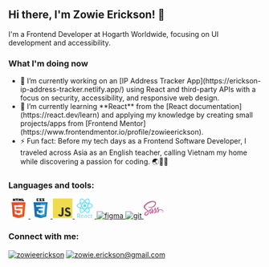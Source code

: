 <h2 left="center">Hi there, I'm Zowie Erickson! 👋</h2>
<p align="left">I'm a Frontend Developer at Hogarth Worldwide, focusing on UI development and accessibility.</p>

<h3 align="left">What I'm doing now</h3>
<ul>
<li>🔭 I’m currently working on an [IP Address Tracker App](https://erickson-ip-address-tracker.netlify.app/) using React and third-party APIs with a focus on security, accessibility, and responsive web design.</li> 

<li>🌱 I’m currently learning **React** from the [React documentation](https://react.dev/learn) and applying my knowledge by creating small projects/apps from [Frontend Mentor](https://www.frontendmentor.io/profile/zowieerickson).</li> 

<li>⚡️ Fun fact: Before my tech days as a Frontend Software Developer, I traveled across Asia as an English teacher, calling Vietnam my home while discovering a passion for coding. 🌏👩‍💻</li> 
</ul>

<h3 align="left">Languages and tools:</h3>
<p align="left"> <a href="https://www.w3.org/html/" target="_blank" rel="noreferrer"> <img src="https://raw.githubusercontent.com/devicons/devicon/master/icons/html5/html5-original-wordmark.svg" alt="html5" width="40" height="40"/> </a> <a href="https://www.w3schools.com/css/" target="_blank" rel="noreferrer"> <img src="https://raw.githubusercontent.com/devicons/devicon/master/icons/css3/css3-original-wordmark.svg" alt="css3" width="40" height="40"/> </a> <a href="https://developer.mozilla.org/en-US/docs/Web/JavaScript" target="_blank" rel="noreferrer"> <img src="https://raw.githubusercontent.com/devicons/devicon/master/icons/javascript/javascript-original.svg" alt="javascript" width="40" height="40"/> </a> <a href="https://reactjs.org/" target="_blank" rel="noreferrer"> <img src="https://raw.githubusercontent.com/devicons/devicon/master/icons/react/react-original-wordmark.svg" alt="react" width="40" height="40"/> <a href="https://www.figma.com/" target="_blank" rel="noreferrer"> <img src="https://www.vectorlogo.zone/logos/figma/figma-icon.svg" alt="figma" width="40" height="40"/> </a> <a href="https://git-scm.com/" target="_blank" rel="noreferrer"> <img src="https://www.vectorlogo.zone/logos/git-scm/git-scm-icon.svg" alt="git" width="40" height="40"/> </a> </a> <a href="https://sass-lang.com" target="_blank" rel="noreferrer"> <img src="https://raw.githubusercontent.com/devicons/devicon/master/icons/sass/sass-original.svg" alt="sass" width="40" height="40"/> </a> </p>

<h3 align="left">Connect with me:</h3>
<p align="left">
<a href="https://linkedin.com/in/zowieerickson" target="blank"><img align="center" src="https://raw.githubusercontent.com/rahuldkjain/github-profile-readme-generator/master/src/images/icons/Social/linked-in-alt.svg" alt="zowieerickson" height="30" width="40" /></a> <a href="mailto:zowie.erickson@gmail.com" target="blank"><img align="center" src="https://cdn4.iconfinder.com/data/icons/social-media-logos-6/512/112-gmail_email_mail-1024.png" alt="zowie.erickson@gmail.com" height="30" width="40" /></a>
</p>


